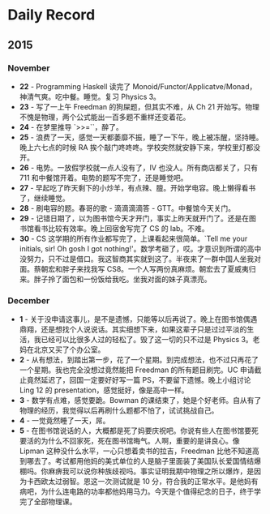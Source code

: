 # Daily Record

## 2015

### November

* **22** - Programming Haskell 读完了 Monoid/Functor/Applicatve/Monad，神清气爽。吃中餐。睡觉。复习 Physics 3。
* **23** - 写了一上午 Freedman 的狗屎题，但其实不难，从 Ch 21 开始写。物理不愧是物理，两个公式能出一百多题不重样还变着花。
* **24** - 在梦里推导 `>>=``，醉了。
* **25** - 浪费了一天，感觉一天都萎靡不振，睡了一下午，晚上被冻醒，坚持睡。晚上六七点的时候 RA 挨个敲门咚咚咚。学校突然就安静下来，学校里灯都没开。
* **26** - 电势。一放假学校就一点人没有了，IV 也没人。所有商店都关了，只有 711 和中餐馆开着。电势的题写不完了，还是睡觉吧。
* **27** - 早起吃了昨天剩下的小炒羊，有点辣、膻。开始学电容。晚上懒得看书了，继续睡觉。
* **28** - 刷电容的题。春哥的歌 - 滴滴滴滴答 - GTT。中餐馆今天关门。
* **29** - 记错日期了，以为图书馆今天才开门，事实上昨天就开门了。还是在图书馆看书比较有效率。晚上回宿舍写完了 CS 的 lab。不难。
* **30** - CS 这学期的所有作业都写完了，上课看起来很简单。`Tell me your initials, sir! Oh gosh I got nothing!'。数学考砸了，哎。才意识到所谓的高中没努力，只不过是借口。我这智商其实就到这了。半夜来了一群中国人坐我对面。蔡朝宏和胖子来找我写 CS8。一个人写两份真麻烦。朝宏去了夏威夷归来。胖子拎了面包和一份饭给我吃。坐我对面的妹子真漂亮。

### December

* **1** - 关于没申请这事儿，是不是遗憾，只能等以后再说了。晚上在图书馆偶遇鼎翔，还是想找个人说说话。其实细想下来，如果这辈子只是过过平淡的生活，我已经可以比很多人过的轻松了。毁了这一切的只不过是 Physics 3。老妈在北京又买了个办公室。
* **2** - 从有想法，到踏出第一步，花了一个星期。到完成想法，也不过只再花了一个星期。我也完全没想过竟然能把 Freedman 的所有题目刷完。UC 申请截止竟然延迟了，回国一定要好好写一篇 PS，不要留下遗憾。晚上小组讨论 Ling 12 的 presentation，感觉挺好，像是高中一样。
* **3** - 数学有点难，感觉要跪。Bowman 的课结束了，她是个好老师。自从有了物理的经历，我觉得以后再刷什么题都不怕了，试试挑战自己。
* **4** - 一觉竟然睡了一天，屌。
* **5** - 在图书馆说话的人，大概都是死了妈要庆祝吧。你说有些人在图书馆要死要活的为什么不回家死，死在图书馆晦气。人啊，重要的是讲良心。像 Lipman 这种没什么水平，一心只想着卖书的拉吉，Freedman 比他不知道高到哪去了。考试都用他妈的美式单位的人是脑子里面装了美国队长爱国情结爆棚吗。你麻痹我可以说你种族歧视吗。事实证明我期中物理之所以爆炸，是因为卡西欧太过弱智。恩这一次测试就是 10 分，符合我的正常水平。是他妈有病吧，为什么连电路的功率都他妈用马力。今天是个值得纪念的日子，终于学完了全部物理课。